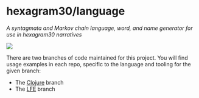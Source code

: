 # hexagram30/language

*A syntagmata and Markov chain language, word, and name generator for use in hexagram30 narratives*

[![][logo]][logo-large]


There are two branches of code maintained for this project. You will find usage
examples in each repo, specific to the language and tooling for the given branch:

* The [Clojure](../../tree/clojure) branch
* The [LFE](../../tree/lfe) branch

[//]: --Named-Links--

[logo]: https://raw.githubusercontent.com/hexagram30/resources/master/branding/logo/h30-logo-2-long-with-text-x695.png
[logo-large]: https://raw.githubusercontent.com/hexagram30/resources/master/branding/logo/h30-logo-2-long-with-text-x3440.png
